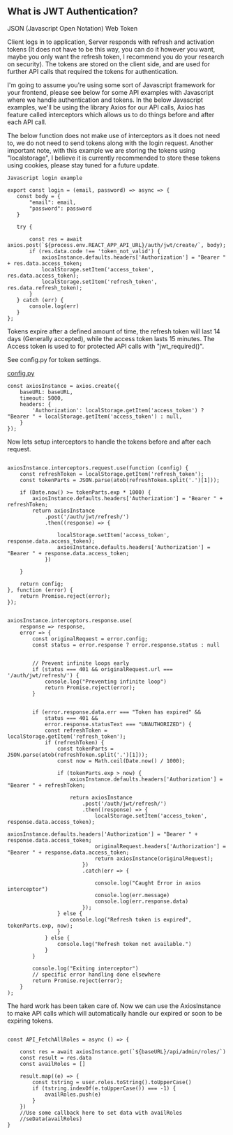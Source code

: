 
<h2>What is JWT Authentication?</h2>
<p>JSON (Javascript Open Notation) Web Token</p>
<p>Client logs in to application, Server responds with refresh and activation tokens (It does not have to be this way, you can do it however you want, maybe you only want the refresh token, I recommend you do your research on security). The tokens are stored on the client side, and are used for further API calls that required the tokens for authentication.</p> 

<p>I'm going to assume you're using some sort of Javascript framework for your frontend, please see below for some API examples with Javascript where we handle authentication and tokens. In the below Javascript examples, we'll be using the library Axios for our API calls, Axios has feature called interceptors which allows us to do things before and after each API call.</p>
<p>The below function does not make use of interceptors as it does not need to, we do not need to send tokens along with the login request. Another important note, with this example we are storing the tokens using "localstorage", I believe it is currently recommended to store these tokens using cookies, please stay tuned for a future update.</p>
  
 ```console_window
 Javascript login example
 
 export const login = (email, password) => async => {
    const body = {
        "email": email,
        "password": password
    }

    try {
        
        const res = await axios.post(`${process.env.REACT_APP_API_URL}/auth/jwt/create/`, body);
        if (res.data.code !== 'token_not_valid') {
            axiosInstance.defaults.headers['Authorization'] = "Bearer " + res.data.access_token;
            localStorage.setItem('access_token', res.data.access_token);
            localStorage.setItem('refresh_token', res.data.refresh_token);
        }
    } catch (err) {
        console.log(err)
    }
};
 ```
 
 <p>Tokens expire after a defined amount of time, the refresh token will last 14 days (Generally accepted), while the access token lasts 15 minutes. The Access token is used to for protected API calls with "jwt_required()". </p>
 <p>See config.py for token settings.</p>
 
 [config.py](config.py)


```console_window
const axiosInstance = axios.create({
    baseURL: baseURL,
    timeout: 5000,
    headers: {
        'Authorization': localStorage.getItem('access_token') ? "Bearer " + localStorage.getItem('access_token') : null,
    }
});
```

<p>Now lets setup interceptors to handle the tokens before and after each request.</p>

```console_window

axiosInstance.interceptors.request.use(function (config) {
    const refreshToken = localStorage.getItem('refresh_token');
    const tokenParts = JSON.parse(atob(refreshToken.split('.')[1]));

    if (Date.now() >= tokenParts.exp * 1000) {
        axiosInstance.defaults.headers['Authorization'] = "Bearer " + refreshToken;
        return axiosInstance
            .post('/auth/jwt/refresh/')
            .then((response) => {

                localStorage.setItem('access_token', response.data.access_token);
                axiosInstance.defaults.headers['Authorization'] = "Bearer " + response.data.access_token;
            })

    }

    return config;
}, function (error) {
    return Promise.reject(error);
});


axiosInstance.interceptors.response.use(
    response => response,
    error => {
        const originalRequest = error.config;
        const status = error.response ? error.response.status : null


        // Prevent infinite loops early
        if (status === 401 && originalRequest.url === '/auth/jwt/refresh/') {
            console.log("Preventing infinite loop")
            return Promise.reject(error);
        }


        if (error.response.data.err === "Token has expired" &&
            status === 401 &&
            error.response.statusText === "UNAUTHORIZED") {
            const refreshToken = localStorage.getItem('refresh_token');
            if (refreshToken) {
                const tokenParts = JSON.parse(atob(refreshToken.split('.')[1]));
                const now = Math.ceil(Date.now() / 1000);

                if (tokenParts.exp > now) {
                    axiosInstance.defaults.headers['Authorization'] = "Bearer " + refreshToken;

                    return axiosInstance
                        .post('/auth/jwt/refresh/')
                        .then((response) => {
                            localStorage.setItem('access_token', response.data.access_token);
                            axiosInstance.defaults.headers['Authorization'] = "Bearer " + response.data.access_token;
                            originalRequest.headers['Authorization'] = "Bearer " + response.data.access_token;
                            return axiosInstance(originalRequest);
                        })
                        .catch(err => {

                            console.log("Caught Error in axios interceptor")
                            console.log(err.message)
                            console.log(err.response.data)
                        });
                } else {
                    console.log("Refresh token is expired", tokenParts.exp, now);
                }
            } else {
                console.log("Refresh token not available.")
            }
        }

        console.log("Exiting interceptor")
        // specific error handling done elsewhere
        return Promise.reject(error);
    }
);
```

<p>The hard work has been taken care of. Now we can use the AxiosInstance to make API calls which will automatically handle our expired or soon to be expiring tokens.</p>

```console_window

const API_FetchAllRoles = async () => {

    const res = await axiosInstance.get(`${baseURL}/api/admin/roles/`)
    const result = res.data
    const availRoles = []

    result.map((e) => {
        const tstring = user.roles.toString().toUpperCase()
        if (tstring.indexOf(e.toUpperCase()) === -1) {
            availRoles.push(e)
        }
    })
    //Use some callback here to set data with availRoles
    //seData(availRoles)
}

```
